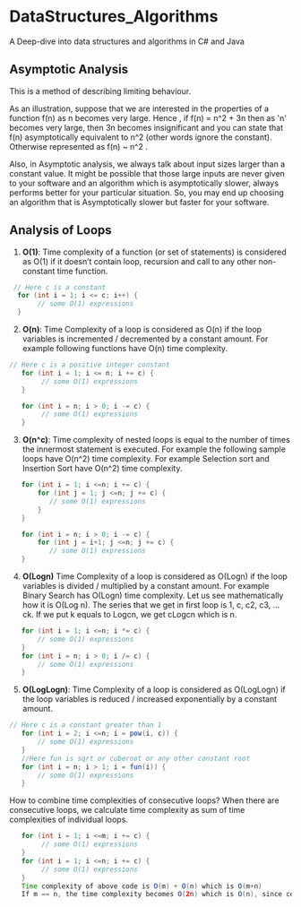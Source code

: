 # DataStructures_Algorithms
A Deep-dive into data structures and algorithms in C# and Java


## Asymptotic Analysis
This is a method of describing limiting behaviour. 

As an illustration, suppose that we are interested in the  properties of a function f(n) as n becomes very large. Hence , if f(n) = n^2 + 3n then as 'n' becomes very large, then 3n becomes insignificant and you can state that f(n) asymptotically equivalent to n^2 (other words ignore the constant). Otherwise represented as f(n) ~ n^2 .

Also, in Asymptotic analysis, we always talk about input sizes larger than a constant value. It might be possible that those large inputs are never given to your software and an algorithm which is asymptotically slower, always performs better for your particular situation. So, you may end up choosing an algorithm that is Asymptotically slower but faster for your software.

## Analysis of Loops 
1) __O(1)__: Time complexity of a function (or set of statements) is considered as O(1) if it doesn’t contain loop, recursion and call to any other non-constant time function.

 ```java
  // Here c is a constant   
   for (int i = 1; i <= c; i++) {  
        // some O(1) expressions
   }
```
2) __O(n)__: Time Complexity of a loop is considered as O(n) if the loop variables is incremented / decremented by a constant amount. For example following functions have O(n) time complexity.

```java 
// Here c is a positive integer constant   
   for (int i = 1; i <= n; i += c) {  
        // some O(1) expressions
   }

   for (int i = n; i > 0; i -= c) {
        // some O(1) expressions
   }
```

3. __O(n^c)__: Time complexity of nested loops is equal to the number of times the innermost statement is executed. For example the following sample loops have O(n^2) time complexity.
For example Selection sort and Insertion Sort have O(n^2) time complexity.

```java 
   for (int i = 1; i <=n; i += c) {
       for (int j = 1; j <=n; j += c) {
          // some O(1) expressions
       }
   }

   for (int i = n; i > 0; i -= c) {
       for (int j = i+1; j <=n; j += c) {
          // some O(1) expressions
   }
```
4) __O(Logn)__ Time Complexity of a loop is considered as O(Logn) if the loop variables is divided / multiplied by a constant amount.
For example Binary Search has O(Logn) time complexity. Let us see mathematically how it is O(Log n). The series that we get in first loop is 1, c, c2, c3, … ck. If we put k equals to Logcn, we get cLogcn which is n.

```java
   for (int i = 1; i <=n; i *= c) {
       // some O(1) expressions
   }
   for (int i = n; i > 0; i /= c) {
       // some O(1) expressions
   }
```

5. __O(LogLogn)__: Time Complexity of a loop is considered as O(LogLogn) if the loop variables is reduced / increased exponentially by a constant amount.

```java
// Here c is a constant greater than 1   
   for (int i = 2; i <=n; i = pow(i, c)) { 
       // some O(1) expressions
   }
   //Here fun is sqrt or cuberoot or any other constant root
   for (int i = n; i > 1; i = fun(i)) { 
       // some O(1) expressions
   }
```

How to combine time complexities of consecutive loops?
When there are consecutive loops, we calculate time complexity as sum of time complexities of individual loops.

```java
   for (int i = 1; i <=m; i += c) {  
        // some O(1) expressions
   }
   for (int i = 1; i <=n; i += c) {
        // some O(1) expressions
   }
   Time complexity of above code is O(m) + O(n) which is O(m+n)
   If m == n, the time complexity becomes O(2n) which is O(n), since constants are ignored.    
```


